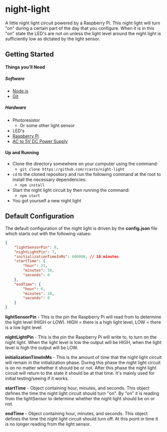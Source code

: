 # night-light
A little night light circuit powered by a Raspberry Pi.  This night light will turn "on" during a certain part of the day that you configure.
When it is in this "on" state the LED's are not on unless the light level around the night light is sufficiently low as dictated by the light sensor.

## Getting Started
#### Things you'll Need
##### Software
* [Node.js](https://nodejs.org/)
* [Git](https://git-scm.com/)

##### Hardware
* Photoresistor
  * Or some other light sensor
* LED's
* [Raspberry Pi](https://www.raspberrypi.org/products/)
* [AC to 5V DC Power Supply](https://www.amazon.com/gp/product/B0140K8AXE/)

#### Up and Running
* Clone the directory somewhere on your computer using the command:
  * `git clone https://github.com/rcasto/night-light`
* `cd` to the cloned repository and run the following command at the root to install the necessary dependencies:
  * `npm install`
* Start the night light circuit by then running the command:
  * `npm start`
* You got yourself a new night light

## Default Configuration
The default configuration of the night light is driven by the **config.json** file which starts out with the following values:
```json
{
    "lightSensorPin": 8,
    "nightLightPin": 7,
    "initializationTimeInMs": 600000, // 10 minutes
    "startTime": {
        "hour": 21,
        "minutes": 30,
        "seconds": 0
    },
    "endTime": {
        "hour": 6,
        "minutes": 30,
        "seconds": 0
    }
}
```
**lightSensorPin** - This is the pin the Raspberry Pi will read from to determine the light level (HIGH or LOW).  HIGH = there is a high light level, LOW = there is a low light level.

**nightLightPin** - This is the pin the Raspberry Pi will write to, to turn on the night light.  When the light level is low the output will be HIGH, when the light level is high the output will be LOW.

**initializationTimeInMs** - This is the amount of time that the night light circuit will remain in the initialization phase.  During this phase the night light circuit is on no matter whether it should be or not.  After this phase the night light circuit will return to the state it should be at that time.  It's mainly used for initial testing/seeing if it works.

**startTime** - Object containing hour, minutes, and seconds.  This object defines the time the night light circuit should turn "on".  By "on" it is reading from the lightSensor to determine whether the night light should be on or not.

**endTime** - Object containing hour, minutes, and seconds.  This object defines the time the night light circuit should turn off.  At this point in time it is no longer reading from the light sensor.

